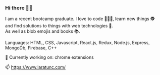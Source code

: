 ### Hi there 💁‍♀️

I am a recent bootcamp graduate. 
I love to code 👩🏻‍💻, learn new things 🕵️ and find solutions to things with web technologies 🔧.\
As well as blob emojis and books 📚. 

Languages: HTML, CSS, Javascript, React.js, Redux, Node.js, Express, MongoDb, Firebase, C++ 

🌱 Currently working on: chrome extensions 

📫 https://www.laratunc.com/


<!--
**LaraTunc/LaraTunc** is a ✨ _special_ ✨ repository because its `README.md` (this file) appears on your GitHub profile.

Here are some ideas to get you started:

- 🔭 I’m currently working on ...
- 🌱 I’m currently learning ...
- 👯 I’m looking to collaborate on ...
- 🤔 I’m looking for help with ...
- 💬 Ask me about ...
- 📫 How to reach me: ...
- 😄 Pronouns: ...
- ⚡ Fun fact: ...
-->

